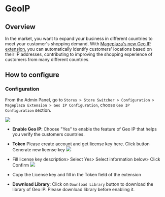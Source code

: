 # GeoIP
## Overview

In the market, you want to expand your business in different countries to meet your customer's shopping demand. With [Mageplaza's new Geo IP extension](https://www.mageplaza.com/magento-2-geoip/), you can automatically identify customers' locations based on their IP addresses, contributing to improving the shopping experience of customers from many different countries.

## How to configure
### Configuration
From the Admin Panel, go to `Stores > Store Switcher > Configuration > Mageplaza Extension > Geo IP Configuration`, choose `Geo IP Configuration` section.

![](https://i.imgur.com/p7lw7QM.png)

- **Enable Geo IP**: Choose "Yes" to enable the feature of Geo IP that helps you verify the customers countries.

- **Token** Please create account and get license key here. Click button Generate new license key
![](https://i.imgur.com/WklZGmA.png)

- Fill license key description> Select Yes> Select information below> Click Confirm
![](https://i.imgur.com/AgGPC2Q.png)

- Copy the License key and fill in the Token field of the extension
[](https://i.imgur.com/XlwFcGi.png)

- **Download Library**: Click on `Download Library` button to download the library of Geo IP. Please download library before enabling it.
